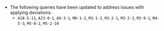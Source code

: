 * The following queries have been updated to address issues with applying deviations:
   - `A18-5-11`, `A23-0-1`, `A9-3-1`, `M0-1-2`, `M3-1-2`, `M3-2-1`, `M3-2-3`, `M3-9-1`, `M4-5-3`, `M5-0-2`, `M5-2-10`